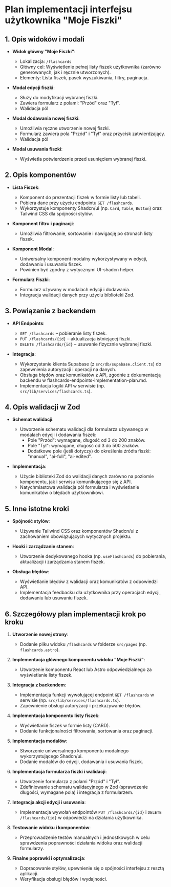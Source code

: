 # Plan implementacji interfejsu użytkownika "Moje Fiszki"

## 1. Opis widoków i modali

- **Widok główny "Moje Fiszki"**:

  - Lokalizacja: `/flashcards`
  - Główny cel: Wyświetlenie pełnej listy fiszek użytkownika (zarówno generowanych, jak i ręcznie utworzonych).
  - Elementy: Lista fiszek, pasek wyszukiwania, filtry, paginacja.

- **Modal edycji fiszki**:

  - Służy do modyfikacji wybranej fiszki.
  - Zawiera formularz z polami: "Przód" oraz "Tył".
  - Walidacja pól

- **Modal dodawania nowej fiszki**:

  - Umożliwia ręczne utworzenie nowej fiszki.
  - Formularz zawiera pola "Przód" i "Tył" oraz przycisk zatwierdzający.
  - Walidacja pól

- **Modal usuwania fiszki**:
  - Wyświetla potwierdzenie przed usunięciem wybranej fiszki.

## 2. Opis komponentów

- **Lista Fiszek**:

  - Komponent do prezentacji fiszek w formie listy lub tabeli.
  - Pobiera dane przy użyciu endpointu `GET /flashcards`.
  - Wykorzystuje komponenty Shadcn/ui (np. `Card`, `Table`, `Button`) oraz Tailwind CSS dla spójności stylów.

- **Komponent filtru i paginacji**:

  - Umożliwia filtrowanie, sortowanie i nawigację po stronach listy fiszek.

- **Komponent Modal**:

  - Uniwersalny komponent modalny wykorzystywany w edycji, dodawaniu i usuwaniu fiszek.
  - Powinien być zgodny z wytycznymi UI-shadcn helper.

- **Formularz Fiszki**:
  - Formularz używany w modalach edycji i dodawania.
  - Integracja walidacji danych przy użyciu biblioteki Zod.

## 3. Powiązanie z backendem

- **API Endpoints**:

  - `GET /flashcards` – pobieranie listy fiszek.
  - `PUT /flashcards/{id}` – aktualizacja istniejącej fiszki.
  - `DELETE /flashcards/{id}` – usuwanie fizycznie wybranej fiszki.

- **Integracja**:
  - Wykorzystanie klienta Supabase (z `src/db/supabase.client.ts`) do zapewnienia autoryzacji i operacji na danych.
  - Obsługa błędów oraz komunikatów z API, zgodnie z dokumentacją backendu w flashcards-endpoints-implementation-plan.md.
  - Implementacja logiki API w serwisie (np. `src/lib/services/flashcards.ts`).

## 4. Opis walidacji w Zod

- **Schemat walidacji**:

  - Utworzenie schematu walidacji dla formularza używanego w modalach edycji i dodawania fiszek:
    - Pole "Przód": wymagane, długość od 3 do 200 znaków.
    - Pole "Tył": wymagane, długość od 3 do 500 znaków.
    - Dodatkowe pole (jeśli dotyczy) do określenia źródła fiszki: "manual", "ai-full", "ai-edited".

- **Implementacja**:
  - Użycie biblioteki Zod do walidacji danych zarówno na poziomie komponentu, jak i serwisu komunikującego się z API.
  - Natychmiastowa walidacja pól formularza i wyświetlanie komunikatów o błędach użytkownikowi.

## 5. Inne istotne kroki

- **Spójność stylów**:

  - Używanie Tailwind CSS oraz komponentów Shadcn/ui z zachowaniem obowiązujących wytycznych projektu.

- **Hooki i zarządzanie stanem**:

  - Utworzenie dedykowanego hooka (np. `useFlashcards`) do pobierania, aktualizacji i zarządzania stanem fiszek.

- **Obsługa błędów**:
  - Wyświetlanie błędów z walidacji oraz komunikatów z odpowiedzi API.
  - Implementacja feedbacku dla użytkownika przy operacjach edycji, dodawaniu lub usuwaniu fiszek.

## 6. Szczegółowy plan implementacji krok po kroku

1. **Utworzenie nowej strony**:

   - Dodanie pliku widoku `/flashcards` w folderze `src/pages` (np. `flashcards.astro`).

2. **Implementacja głównego komponentu widoku "Moje Fiszki"**:

   - Utworzenie komponentu React lub Astro odpowiedzialnego za wyświetlanie listy fiszek.

3. **Integracja z backendem**:

   - Implementacja funkcji wywołującej endpoint `GET /flashcards` w serwisie (np. `src/lib/services/flashcards.ts`).
   - Zapewnienie obsługi autoryzacji i przekazywanie błędów.

4. **Implementacja komponentu listy fiszek**:

   - Wyświetlanie fiszek w formie listy (CARD).
   - Dodanie funkcjonalności filtrowania, sortowania oraz paginacji.

5. **Implementacja modalów**:

   - Stworzenie uniwersalnego komponentu modalnego wykorzystującego Shadcn/ui.
   - Dodanie modalów do edycji, dodawania i usuwania fiszek.

6. **Implementacja formularza fiszki i walidacji**:

   - Utworzenie formularza z polami "Przód" i "Tył".
   - Zdefiniowanie schematu walidacyjnego w Zod (sprawdzenie długości, wymagane pola) i integracja z formularzem.

7. **Integracja akcji edycji i usuwania**:

   - Implementacja wywołań endpointów `PUT /flashcards/{id}` i `DELETE /flashcards/{id}` w odpowiedzi na działania użytkownika.

8. **Testowanie widoku i komponentów**:

   - Przeprowadzenie testów manualnych i jednostkowych w celu sprawdzenia poprawności działania widoku oraz walidacji formularzy.

9. **Finalne poprawki i optymalizacja**:
   - Dopracowanie stylów, upewnienie się o spójności interfejsu z resztą aplikacji.
   - Weryfikacja obsługi błędów i wydajności.
